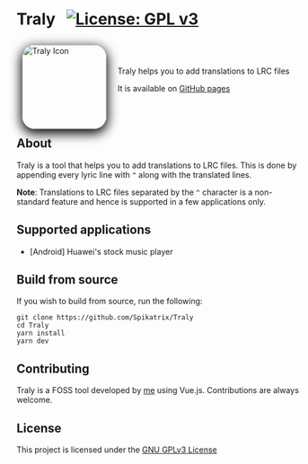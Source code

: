# Traly &nbsp; [![License: GPL v3](https://img.shields.io/badge/License-GPL%20v3-blue.svg)](https://www.gnu.org/licenses/gpl-3.0)

<img src="https://github.com/Spikatrix/Traly/assets/12792882/d15dbe69-add0-472b-a23f-54c8c0324ee8" alt="Traly Icon" width="150px" align="left" style="margin: 10px 20px 10px 10px; border-radius: 15%; box-shadow: 0 6px 20px 2px black">

<br/>
<br/>

Traly helps you to add translations to LRC files

It is available on [GitHub pages][github_page_link]

<br/>
<br/>

## About

Traly is a tool that helps you to add translations to LRC files. This is done by appending every lyric line with `^` along with the translated lines. 

**Note**: Translations to LRC files separated by the `^` character is a non-standard feature and hence is supported in a few applications only.

## Supported applications

 - [Android] Huawei's stock music player

## Build from source

If you wish to build from source, run the following:

	git clone https://github.com/Spikatrix/Traly
	cd Traly
	yarn install
	yarn dev

## Contributing

Traly is a FOSS tool developed by [me](https://github.com/Spikatrix) using Vue.js. Contributions are always welcome.

## License

This project is licensed under the [GNU GPLv3 License][project_license]

<!-- Link references -->
[github_page_link]: https://spikatrix.github.io/Traly
[project_license]: https://github.com/Spikatrix/Traly/blob/master/LICENSE

